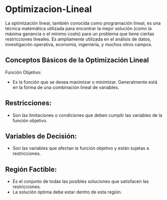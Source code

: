 # Optimizacion-Lineal

La optimización lineal, también conocida como programación lineal, es una técnica matemática utilizada para encontrar la mejor solución (como la máxima ganancia o el mínimo costo) para un problema que tiene ciertas restricciones lineales. Es ampliamente utilizada en el análisis de datos, investigación operativa, economía, ingeniería, y muchos otros campos.

## Conceptos Básicos de la Optimización Lineal
Función Objetivo:

* Es la función que se desea maximizar o minimizar. Generalmente está en la forma de una combinación lineal de variables.

 
## Restricciones:

* Son las limitaciones o condiciones que deben cumplir las variables de la función objetivo.

 
## Variables de Decisión:

* Son las variables que afectan la función objetivo y están sujetas a restricciones.

 
## Región Factible:

* Es el conjunto de todas las posibles soluciones que satisfacen las restricciones.
* La solución óptima debe estar dentro de esta región.
